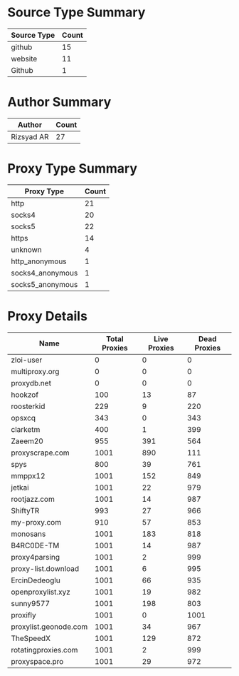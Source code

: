 # Source Type Summary

| Source Type | Count |
|-------------|-------|
| github | 15 |
| website | 11 |
| Github | 1 |


# Author Summary

| Author | Count |
|--------|-------|
| Rizsyad AR | 27 |


# Proxy Type Summary

| Proxy Type | Count |
|------------|-------|
| http | 21 |
| socks4 | 20 |
| socks5 | 22 |
| https | 14 |
| unknown | 4 |
| http_anonymous | 1 |
| socks4_anonymous | 1 |
| socks5_anonymous | 1 |


# Proxy Details

| Name | Total Proxies | Live Proxies | Dead Proxies |
|------|---------------|--------------|---------------|
| zloi-user | 0 | 0 | 0 |
| multiproxy.org | 0 | 0 | 0 |
| proxydb.net | 0 | 0 | 0 |
| hookzof | 100 | 13 | 87 |
| roosterkid | 229 | 9 | 220 |
| opsxcq | 343 | 0 | 343 |
| clarketm | 400 | 1 | 399 |
| Zaeem20 | 955 | 391 | 564 |
| proxyscrape.com | 1001 | 890 | 111 |
| spys | 800 | 39 | 761 |
| mmppx12 | 1001 | 152 | 849 |
| jetkai | 1001 | 22 | 979 |
| rootjazz.com | 1001 | 14 | 987 |
| ShiftyTR | 993 | 27 | 966 |
| my-proxy.com | 910 | 57 | 853 |
| monosans | 1001 | 183 | 818 |
| B4RC0DE-TM | 1001 | 14 | 987 |
| proxy4parsing | 1001 | 2 | 999 |
| proxy-list.download | 1001 | 6 | 995 |
| ErcinDedeoglu | 1001 | 66 | 935 |
| openproxylist.xyz | 1001 | 19 | 982 |
| sunny9577 | 1001 | 198 | 803 |
| proxifly | 1001 | 0 | 1001 |
| proxylist.geonode.com | 1001 | 34 | 967 |
| TheSpeedX | 1001 | 129 | 872 |
| rotatingproxies.com | 1001 | 2 | 999 |
| proxyspace.pro | 1001 | 29 | 972 |
